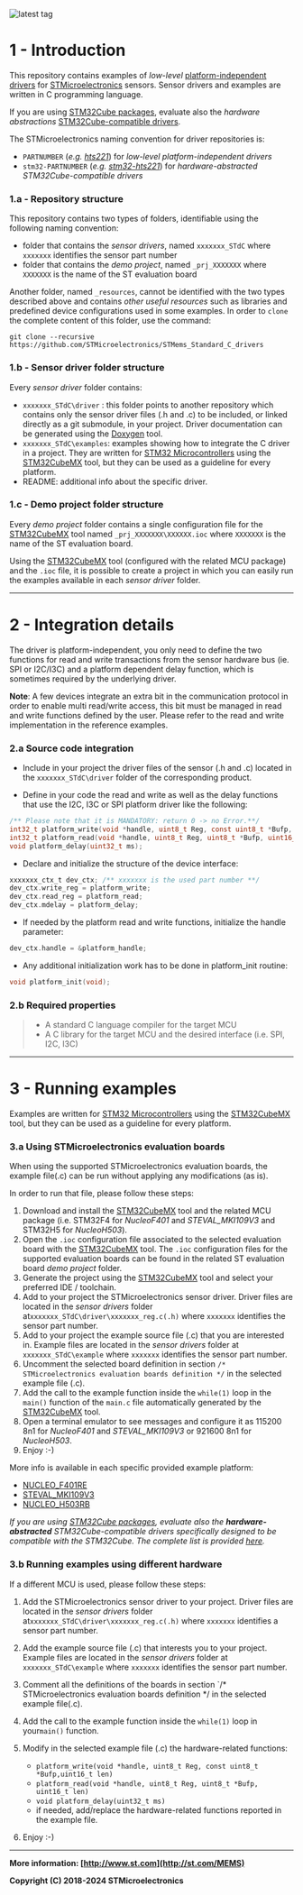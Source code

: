 ![latest tag](https://img.shields.io/github/v/tag/STMicroelectronics/STMems_Standard_C_drivers.svg?color=brightgreen)

# 1 - Introduction

This repository contains examples of *low-level* [platform-independent drivers]( http://www.st.com/content/st_com/en/products/embedded-software/mems-and-sensors-software/drivers-for-mems/c-driver-mems.html ) for [STMicroelectronics](www.st.com/mems) sensors. Sensor drivers and examples are written in C programming language.

If you are using [STM32Cube packages](https://www.st.com/en/ecosystems/stm32cube.html), evaluate also the *hardware abstractions* [STM32Cube-compatible drivers](https://github.com/STMicroelectronics/STM32Cube_MCU_Overall_Offer/blob/master/README.md#stm32cube-bsp-components-drivers). 

The STMicroelectronics naming convention for driver repositories is:
 - `PARTNUMBER` (*e.g. [hts221](https://github.com/STMicroelectronics/hts221-pid)*) for *low-level platform-independent drivers*
 - `stm32-PARTNUMBER` (*e.g. [stm32-hts221](https://github.com/STMicroelectronics/stm32-hts221)*) for *hardware-abstracted STM32Cube-compatible drivers*

### 1.a - Repository structure

This repository contains two types of folders, identifiable using the following naming convention:

- folder that contains the *sensor drivers*, named  `xxxxxxx_STdC` where  `xxxxxxx` identifies the sensor part number
- folder that contains the *demo project*, named  `_prj_XXXXXXX` where  `XXXXXXX` is the name of the ST evaluation board

Another folder, named  `_resources`,  cannot be identified with the two types described above and contains *other useful resources* such as libraries and predefined device configurations used in some examples. In order to `clone` the complete content of this folder, use the command:

```git
git clone --recursive https://github.com/STMicroelectronics/STMems_Standard_C_drivers
```

### 1.b - Sensor driver folder structure

Every *sensor driver* folder contains:

- `xxxxxxx_STdC\driver` : this folder points to another repository which contains only the sensor driver files (.h and .c) to be included, or linked directly as a git submodule, in your project. Driver documentation can be generated using the [Doxygen](http://www.doxygen.org/) tool.
- `xxxxxxx_STdC\examples`:  examples showing how to integrate the C driver in a project. They are written for [STM32 Microcontrollers](https://www.st.com/en/microcontrollers.html) using the [STM32CubeMX](https://www.st.com/en/development-tools/stm32cubemx.html) tool, but they can be used as a guideline for every platform.
- README: additional info about the specific driver.

### 1.c - Demo project folder structure

Every *demo project* folder contains a single configuration file for the [STM32CubeMX](https://www.st.com/en/development-tools/stm32cubemx.html) tool named `_prj_XXXXXXX\XXXXXX.ioc` where  `XXXXXXX` is the name of the ST evaluation board.

Using the [STM32CubeMX](https://www.st.com/en/development-tools/stm32cubemx.html) tool (configured with the related MCU package) and the `.ioc` file, it is possible to create a project in which you can easily run the examples available in each *sensor driver* folder.

------

# 2 - Integration details
The driver is platform-independent, you only need to define the two functions for read and write transactions from the sensor hardware bus (ie. SPI or I2C/I3C) and a platform dependent delay function, which is sometimes required by the underlying driver.

**Note**: A few devices integrate an extra bit in the communication protocol in order to enable multi read/write access, this bit must be managed in read and write functions defined by the user. Please refer to the read and write implementation in the reference examples.

### 2.a Source code integration

- Include in your project the driver files of the sensor (.h and .c) located in the `xxxxxxx_STdC\driver` folder of the corresponding product.

- Define in your code the read and write as well as the delay functions that use the I2C, I3C or SPI platform driver like the following:

```c
/** Please note that it is MANDATORY: return 0 -> no Error.**/
int32_t platform_write(void *handle, uint8_t Reg, const uint8_t *Bufp, uint16_t len);
int32_t platform_read(void *handle, uint8_t Reg, uint8_t *Bufp, uint16_t len);
void platform_delay(uint32_t ms);
```

- Declare and initialize the structure of the device interface:

```c
xxxxxxx_ctx_t dev_ctx; /** xxxxxxx is the used part number **/
dev_ctx.write_reg = platform_write;
dev_ctx.read_reg = platform_read;
dev_ctx.mdelay = platform_delay;
```

- If needed by the platform read and write functions, initialize the handle parameter:

```c
dev_ctx.handle = &platform_handle;
```

- Any additional initialization work has to be done in platform_init routine:

```c
void platform_init(void);
```

### 2.b Required properties

> * A standard C language compiler for the target MCU
> * A C library for the target MCU and the desired interface (i.e. SPI, I2C, I3C)

------

# 3 - Running examples

Examples are written for [STM32 Microcontrollers](https://www.st.com/en/microcontrollers.html) using the [STM32CubeMX](https://www.st.com/en/development-tools/stm32cubemx.html) tool, but they can be used as a guideline for every platform.

### 3.a Using STMicroelectronics evaluation boards

When using the supported STMicroelectronics evaluation boards, the example file(.c) can be run without applying any modifications (as is).

In order to run that file, please follow these steps:

1. Download and install the [STM32CubeMX](http://www.st.com/en/development-tools/stm32cubemx.html)  tool and the related MCU package (i.e. STM32F4 for *NucleoF401* and *STEVAL_MKI109V3* and STM32H5 for *NucleoH503*).
2. Open the  `.ioc` configuration file associated to the selected evaluation board with the [STM32CubeMX](http://www.st.com/en/development-tools/stm32cubemx.html) tool. The  `.ioc` configuration files for the supported evaluation boards can be found in the related ST evaluation board *demo project* folder.
3. Generate the project using the [STM32CubeMX](http://www.st.com/en/development-tools/stm32cubemx.html) tool and select your preferred IDE / toolchain.
4. Add to your project the STMicroelectronics sensor driver. Driver files are located in the *sensor drivers* folder at`xxxxxxx_STdC\driver\xxxxxxx_reg.c(.h)` where  `xxxxxxx` identifies the sensor part number.
5. Add to your project the example source file (.c) that you are interested in. Example files are located in the *sensor drivers* folder at `xxxxxxx_STdC\example` where  `xxxxxxx` identifies the sensor part number.
6. Uncomment the selected board definition in section `/* STMicroelectronics evaluation boards definition */` in the selected example file (.c).
7. Add the call to the example function inside the `while(1)` loop in the `main()` function of the `main.c` file automatically generated by the  [STM32CubeMX](http://www.st.com/en/development-tools/stm32cubemx.html) tool.
8. Open a terminal emulator to see messages and configure it as 115200 8n1 for *NucleoF401* and *STEVAL_MKI109V3* or 921600 8n1 for *NucleoH503*.
9. Enjoy :-)

More info is available in each specific provided example platform:

- [NUCLEO_F401RE](https://github.com/STMicroelectronics/STMems_Standard_C_drivers/tree/master/_prj_Nucleo_F401RE)
- [STEVAL_MKI109V3](https://github.com/STMicroelectronics/STMems_Standard_C_drivers/tree/master/_prj_MKI109V3)
- [NUCLEO_H503RB](https://github.com/STMicroelectronics/STMems_Standard_C_drivers/tree/master/_prj_Nucleo_H503RB)

*If you are using [STM32Cube packages](https://www.st.com/en/ecosystems/stm32cube.html), evaluate also the **hardware-abstracted** STM32Cube-compatible drivers specifically designed to be compatible with the STM32Cube. The complete list is provided [here](https://github.com/STMicroelectronics/STM32Cube_MCU_Overall_Offer/blob/master/README.md#stm32cube-bsp-components-drivers).*

### 3.b Running examples using different hardware

If a different MCU is used, please follow these steps:

1. Add the STMicroelectronics sensor driver to your project.  Driver files are located in the *sensor drivers* folder at`xxxxxxx_STdC\driver\xxxxxxx_reg.c(.h)` where  `xxxxxxx` identifies a sensor part number.
2. Add the example source file (.c) that interests you to your project. Example files are located in the *sensor drivers* folder at `xxxxxxx_STdC\example` where  `xxxxxxx` identifies the sensor part number.
3. Comment all the definitions of the boards in section `/* STMicroelectronics evaluation boards definition */ in the selected example file(.c).
4. Add the call to the example function inside the `while(1)` loop in your`main()` function.
5. Modify in the selected example file (.c) the hardware-related functions:

   - `platform_write(void *handle, uint8_t Reg, const uint8_t *Bufp,uint16_t len)`
   - `platform_read(void *handle, uint8_t Reg, uint8_t *Bufp, uint16_t len)`
   - `void platform_delay(uint32_t ms)`
   - if needed, add/replace the hardware-related functions reported in the example file.
6. Enjoy :-)

------

**More information: [http://www.st.com](http://st.com/MEMS)**

**Copyright (C) 2018-2024 STMicroelectronics**

